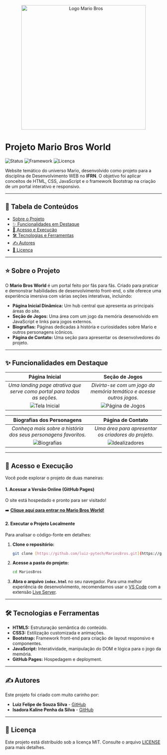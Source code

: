 <div align="center">
  <img src="https://github.com/luiz-pytech/MariosBros/blob/main/img/icon.png" alt="Logo Mario Bros" width="400"/>
</div>

# Projeto Mario Bros World

![Status](https://img.shields.io/badge/status-concluído-green)
![Framework](https://img.shields.io/badge/framework-Bootstrap-purple)
![Licença](https://img.shields.io/badge/licença-MIT-yellow)

Website temático do universo Mario, desenvolvido como projeto para a disciplina de Desenvolvimento WEB no **IFRN**. O objetivo foi aplicar conceitos de HTML, CSS, JavaScript e o framework Bootstrap na criação de um portal interativo e responsivo.

---

## 🍄 Tabela de Conteúdos
- [Sobre o Projeto](#-sobre-o-projeto)
- [✨ Funcionalidades em Destaque](#-funcionalidades-em-destaque)
- [🚀 Acesso e Execução](#-acesso-e-execução)
- [🛠️ Tecnologias e Ferramentas](#️-tecnologias-e-ferramentas)
- [✍️ Autores](#️-autores)
- [📄 Licença](#-licença)

---

## ⭐ Sobre o Projeto

O **Mario Bros World** é um portal feito por fãs para fãs. Criado para praticar e demonstrar habilidades de desenvolvimento front-end, o site oferece uma experiência imersiva com várias seções interativas, incluindo:

* **Página Inicial Dinâmica:** Um hub central que apresenta as principais áreas do site.
* **Seção de Jogos:** Uma área com um jogo da memória desenvolvido em JavaScript e links para jogos externos.
* **Biografias:** Páginas dedicadas à história e curiosidades sobre Mario e outros personagens icônicos.
* **Página de Contato:** Uma seção para apresentar os desenvolvedores do projeto.

---

## ✨ Funcionalidades em Destaque

| Página Inicial | Seção de Jogos |
| :---: | :---: |
| _Uma landing page atrativa que serve como portal para todas as seções._ | _Divirta-se com um jogo da memória temático e acesse outros jogos._ |
| ![Tela Inicial](https://github.com/luiz-pytech/MariosBros/public/post1.png) | ![Página de Jogos](https://github.com/luiz-pytech/MariosBros/public/post2.png) |

| Biografias dos Personagens | Página de Contato |
| :---: | :---: |
| _Conheça mais sobre a história dos seus personagens favoritos._ | _Uma área para apresentar os criadores do projeto._ |
| ![Biografias](https://github.com/luiz-pytech/MariosBros/public/post3.png) | ![Idealizadores](https://github.com/luiz-pytech/MariosBros/public/post4.png) |

---

## 🚀 Acesso e Execução

Você pode explorar o projeto de duas maneiras:

#### **1. Acessar a Versão Online (GitHub Pages)**
O site está hospedado e pronto para ser visitado!

➡️ **[Clique aqui para entrar no Mario Bros World!](https://luiz-pytech.github.io/MariosBros/)**

#### **2. Executar o Projeto Localmente**
Para analisar o código-fonte em detalhes:

1.  **Clone o repositório:**
    ```bash
    git clone [https://github.com/luiz-pytech/MariosBros.git](https://github.com/iLuix-Felipe/MariosBros.git)
    ```
2.  **Acesse a pasta do projeto:**
    ```bash
    cd MariosBros
    ```
3.  **Abra o arquivo `index.html`** no seu navegador. Para uma melhor experiência de desenvolvimento, recomendamos usar o [VS Code](https://code.visualstudio.com/) com a extensão [Live Server](https://marketplace.visualstudio.com/items?itemName=ritwickdey.LiveServer).

---

## 🛠️ Tecnologias e Ferramentas

-   **HTML5:** Estruturação semântica do conteúdo.
-   **CSS3:** Estilização customizada e animações.
-   **Bootstrap:** Framework front-end para criação de layout responsivo e componentes.
-   **JavaScript:** Interatividade, manipulação do DOM e lógica para o jogo da memória.
-   **GitHub Pages:** Hospedagem e deployment.

---

## ✍️ Autores

Este projeto foi criado com muito carinho por:

-   **Luiz Felipe de Souza Silva** - [GitHub](https://github.com/luiz-pytech)
-   **Isadora Kaline Penha da Silva** - [GitHub](https://github.com/IsadoraKaline)

---

## 📄 Licença

Este projeto está distribuído sob a licença MIT. Consulte o arquivo [LICENSE](LICENSE) para mais detalhes.
